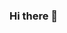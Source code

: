 ### Hi there 👋

<!--
**niketmittal/niketmittal** is a ✨ _special_ ✨ repository because its `README.md` (this file) appears on your GitHub profile.

Here are some ideas to get you started:

- 🔭 I’m currently working on ... a ML Project
- 🌱 I’m currently learning ... Machine Learning
- 👯 I’m looking to collaborate on ...
- 🤔 I’m looking for help with ... ML/AI
- 💬 Ask me about ...
- 📫 How to reach me: ...
- 😄 Pronouns: ...
- ⚡ Fun fact: ...
-->
